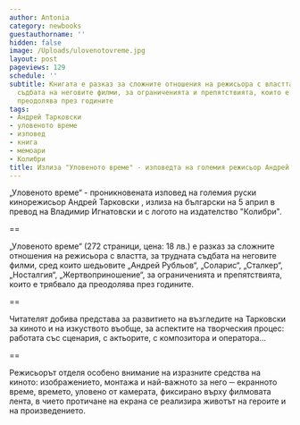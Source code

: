 ```yaml
---
author: Antonia
category: newbooks
guestauthorname: ''
hidden: false
image: /Uploads/ulovenotovreme.jpg
layout: post
pageviews: 129
schedule: ''
subtitle: Книгата е разказ за сложните отношения на режисьора с властта, за трудната
  съдбата на неговите филми, за ограниченията и препятствията, които е трябвало да
  преодолява през годините
tags:
- Андрей Тарковски
- уловеното време
- изповед
- книга
- мемоари
- Колибри
title: Излиза "Уловеното време" - изповедта на големия режисьор Андрей Тарковски
---
```


„Уловеното време“ - проникновената изповед на големия руски кинорежисьор Андрей Тарковски , излиза на български на 5 април в превод на Владимир Игнатовски и с логото на издателство "Колибри".

\==

„Уловеното време“ (272 страници, цена: 18 лв.) е разказ за сложните отношения на режисьора с властта, за трудната съдбата на неговите филми, сред които шедьовите „Андрей Рубльов“, „Соларис“, „Сталкер“, „Носталгия“, „Жертвоприношение“, за ограниченията и препятствията, които е трябвало да преодолява през годините. 

\==

Читателят добива представа за развитието на възгледите на Тарковски за киното и на изкуството въобще, за аспектите на творческия процес: работата със сценария, с актьорите, с композитора и оператора… 

\==

Режисьорът отделя особено внимание на изразните средства на киното: изображението, монтажа и най-важното за него ─ екранното време, времето, уловено от камерата, фиксирано върху филмовата лента, в чието протичане на екрана се реализира животът на героите и на произведението.